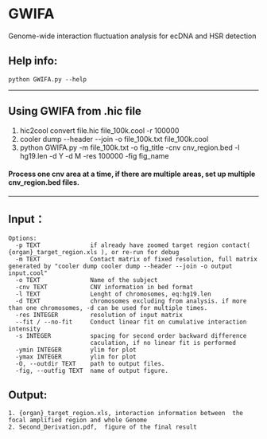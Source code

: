 # GWIFA
Genome-wide interaction fluctuation analysis for ecDNA and HSR detection

## Help info:
```
python GWIFA.py --help

```
------
## Using GWIFA from .hic file
1. hic2cool convert file.hic file_100k.cool -r 100000 
2. cooler dump --header --join -o file_100k.txt file_100k.cool
3. python GWIFA.py -m file_100k.txt -o fig_title -cnv cnv_region.bed -l hg19.len -d Y -d M -res 100000 -fig fig_name

#### Process one cnv area at a time, if there are multiple areas, set up multiple cnv_region.bed files.
------
## Input：
```
Options:
  -p TEXT              if already have zoomed target region contact( {organ}_target_region.xls ), or re-run for debug
  -m TEXT              Contact matrix of fixed resolution, full matrix generated by "cooler dump cooler dump --header --join -o output input.cool"
  -o TEXT              Name of the subject
  -cnv TEXT            CNV information in bed format
  -l TEXT              Lenght of chromosomes, eq:hg19.len
  -d TEXT              chromosomes excluding from analysis. if more than one chromosomes, -d can be used for multiple times.
  -res INTEGER         resolution of input matrix
  --fit / --no-fit     Conduct linear fit on cumulative interaction intensity
  -s INTEGER           spacing for second order backward difference
                       caculation, if no linear fit is performed
  -ymin INTEGER        ylim for plot
  -ymax INTEGER        ylim for plot
  -O, --outdir TEXT    path to output files.
  -fig, --outfig TEXT  name of output figure.
```

## Output:
    1. {organ}_target_region.xls, interaction information between  the focal amplified region and whole Genome
    2. Second_Derivation.pdf,  figure of the final result
```
